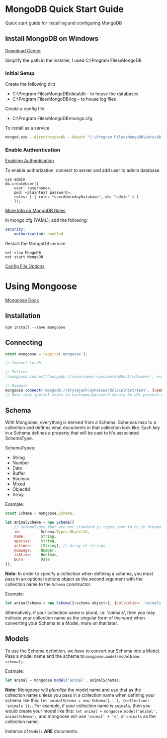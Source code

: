 # MongoDB Quick Start Guide
Quick start guide for installing and configuring MongoDB

## Install MongoDB on Windows
[Download Center](https://www.mongodb.com/download-center)

Simplify the path in the installer, I used C:\Program Files\MongoDB

### Initial Setup

Create the following dirs:
* C:\Program Files\MongoDB\data\db - to house the databases
* C:\Program Files\MongoDB\log - to house log files

Create a config file:
* C:\Program Files\MongoDB\mongo.cfg

 To install as a service
```cmd
mongod.exe --directoryperdb --dbpath "C:\Program Files\MongoDB\data\db" --logpath "C:\Program Files\MongoDB\log\mongo.log" --logappend --config "C:\Program Files\MongoDB\mongo.cfg" --rest --install
```

### Enable Authentication

[Enabling Authentication](https://docs.mongodb.com/manual/tutorial/enable-authentication/)

To enable authorization, connect to server and add user to admin database
```mongo
use admin
db.createUser({
    user: <username>,
    pwd: <plaintext password>,
    roles: [ { role: "userAdminAnyDatabase", db: "admin" } ]
    });
```

[More Info on MongoDB Roles](https://docs.mongodb.com/manual/reference/built-in-roles/)


In mongo.cfg (YAML), add the following:
```YAML
security:
    authorization: enabled
```

Restart the MongoDB service
```
net stop MongoDB
net start MongoDB
```

[Config File Options](https://docs.mongodb.com/v3.0/reference/configuration-options/)


# Using Mongoose

[Mongoose Docs](http://mongoosejs.com)

## Installation

`npm install --save mongoose`

## Connecting

```js
const mongoose = require('mongoose');

// Connect to db

// Pattern
//mongoose.connect('mongodb://<username>:<password>@host/<dbname>', {<options>});

// Example
mongoose.connect('mongodb://brycejech:myPassword@localhost/test', {useMongoClient: true, keepAlive: 1});
// Note that special chars in username/password should be URL percent-encoded
```

## Schema

With Mongoose, everything is derived from a Schema. Schemas map to a collection and defines what documents in that collection look like. Each key in a Schema defines a property that will be cast to it's associated SchemaType.

SchemaTypes:
* String
* Number
* Date
* Buffer
* Boolean
* Mixed
* ObjectId
* Array

Example:

```js
const Schema = mongoose.Schema;

let animalSchema = new Schema({
    // SchemaTypes that are not standard js types seem to be in Schema.Types
    id:         Schema.Types.ObjectId,
    name:       String,
    species:    String,
    actions:    [String], // Array of strings
    numLegs:    Number,
    isAlive:    Boolean,
    born:       Date
});
```

**Note:** In order to specify a collection when defining a schema, you must pass in an optional options object as the second argument with the collection name to the `Schema` constructor.

Example:

```js
let animalSchema = new Schema({<schema object>}, {collection: 'animals'});
```

Alternatively, if your collection name is plural, i.e. 'animals', then you may indicate your collection name as the singular form of the word when converting your Schema to a Model, more on that later.

## Models

To use the Schema definition, we have to convert our Schema into a Model. Pass a model name and the schema to `mongoose.model(modelName, schema);`.

Example:

```js
let animal = mongoose.model('animal', animalSchema);
```

**Note:** Mongoose will *pluralize* the model name and use that as the collection name unless you pass in a collection name when defining your schema like this: `let animalSchema = new Schema({...}, {collection: 'animals'});`. For example, if your collection name is `animals`, then you would create your model like this: `let animal = mongoose.model('animal', animalSchema);`, and mongoose will use `'animal' + 's'`, or `animals` as the collection name.

Instance of `Models` **ARE** documents.




